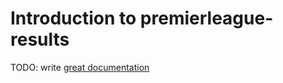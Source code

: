 # Introduction to premierleague-results

TODO: write [great documentation](http://jacobian.org/writing/great-documentation/what-to-write/)
